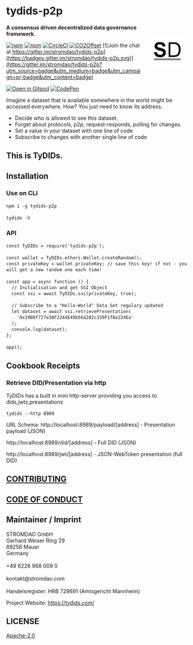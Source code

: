 # tydids-p2p

<a href="https://stromdao.de/" target="_blank" title="STROMDAO - Digital Energy Infrastructure"><img src="./static/stromdao.png" align="right" height="85px" hspace="30px" vspace="30px"></a>

**A consensus driven decentralized data governance framework.**

[![npm](https://img.shields.io/npm/dt/tydids-p2p.svg)](https://www.npmjs.com/package/tydids-p2p)
[![npm](https://img.shields.io/npm/v/tydids-p2p.svg)](https://www.npmjs.com/package/tydids-p2p)
[![CircleCI](https://circleci.com/gh/energychain/tydids-p2p/tree/main.svg?style=svg)](https://circleci.com/gh/energychain/tydids-p2p/tree/main)
[![CO2Offset](https://api.corrently.io/v2.0/ghgmanage/statusimg?host=tydids-p2p&svg=1)](https://co2offset.io/badge.html?host=tydids-p2p)
[![Join the chat at https://gitter.im/stromdao/tydids-p2p](https://badges.gitter.im/stromdao/tydids-p2p.svg)](https://gitter.im/stromdao/tydids-p2p?utm_source=badge&utm_medium=badge&utm_campaign=pr-badge&utm_content=badge)

[![Open in Gitpod](https://gitpod.io/button/open-in-gitpod.svg)](https://gitpod.io/#https://github.com/energychain/tydids-p2p)
[![CodePen]((https://img.shields.io/badge/Codepen-000000?style=for-the-badge&logo=codepen&logoColor=white))](https://codepen.io/zoernert/pen/wvPmOvw)

Imagine a dataset that is available somewhere in the world might be accessed everywhere. How? You just need to know its address.
- Decide who is allowed to see this dataset.
- Forget about protocols, p2p, request-responds, polling for changes.
- Set a value in your dataset with one line of code
- Subscribe to changes with another single line of code

## This is TyDIDs.

## Installation

### Use on CLI

```shell
npm i -g tydids-p2p

tydids -h
```

### API

```shell
const TyDIDs = require('tydids-p2p');

const wallet = TyDIDs.ethers.Wallet.createRandom();
const privateKey = wallet.privateKey; // save this key! if not - you will get a new random one each time!

const app = async function () {
  // Initialisation and get SSI Object
  const ssi = await TyDIDs.ssi(privateKey, true);

  // Subscribe to a "Hello-World" Data Set regulary updated
  let dataset = await ssi.retrievePresentation(
    '0x19B9f727e38F224dE49b564282c339F1f8e224Ea'
  );
  console.log(dataset);
};

app();

```


## Cookbook Receipts

### Retrieve DID/Presentation via http
TyDIDs has a built in mini http-server providing you access to dids,jwts,presentations

```shell
tydids --http 8989
```

URL Schema:
http://localhost:8989/payload/[address] - Presentation payload (JSON)

http://localhost:8989/did/[address] - Full DID (JSON)

http://localhost:8989/jwt/[address] - JSON-WebToken presentation (full DID)




## [CONTRIBUTING](https://github.com/energychain/tydids-p2p/blob/main/CONTRIBUTING.md)

## [CODE OF CONDUCT](https://github.com/energychain/tydids-p2p/blob/main/CODE_OF_CONDUCT.md)


## Maintainer / Imprint

<addr>
STROMDAO GmbH  <br/>
Gerhard Weiser Ring 29  <br/>
69256 Mauer  <br/>
Germany  <br/>
  <br/>
+49 6226 968 009 0  <br/>
  <br/>
kontakt@stromdao.com  <br/>
  <br/>
Handelsregister: HRB 728691 (Amtsgericht Mannheim)
</addr>

Project Website: https://tydids.com/

## LICENSE
[Apache-2.0](./LICENSE)
